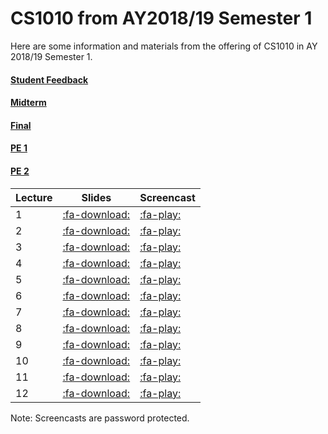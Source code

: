# CS1010 from AY2018/19 Semester 1

Here are some information and materials from the offering of CS1010 in AY 2018/19 Semester 1.

#### [Student Feedback](docs/feedback-1819-s1.pdf)
#### [Midterm](https://www.comp.nus.edu.sg/~ooiwt/cs1010/1819s1/midterm.pdf)
#### [Final](https://www.comp.nus.edu.sg/~ooiwt/cs1010/1819s1/final.pdf)
#### [PE 1](https://www.comp.nus.edu.sg/~ooiwt/cs1010/1819s1/pe1.pdf)
#### [PE 2](https://www.comp.nus.edu.sg/~ooiwt/cs1010/1819s1/pe2.pdf)

|Lecture | Slides | Screencast |
|--------|--------|------------|
|1  | [:fa-download:](https://www.comp.nus.edu.sg/~ooiwt/cs1010/1819s1/slides/cs1010-lec1.pdf) | [:fa-play:](https://vimeo.com/285437711) |
|2  | [:fa-download:](https://www.comp.nus.edu.sg/~ooiwt/cs1010/1819s1/slides/cs1010-lec2.pdf) | [:fa-play:](https://vimeo.com/286525343) |
|3  | [:fa-download:](https://www.comp.nus.edu.sg/~ooiwt/cs1010/1819s1/slides/cs1010-lec3.pdf) | [:fa-play:](https://vimeo.com/287220672) |
|4  | [:fa-download:](https://www.comp.nus.edu.sg/~ooiwt/cs1010/1819s1/slides/cs1010-lec4.pdf) | [:fa-play:](https://vimeo.com/288496827) |
|5  | [:fa-download:](https://www.comp.nus.edu.sg/~ooiwt/cs1010/1819s1/slides/cs1010-lec5.pdf) | [:fa-play:](https://vimeo.com/289833096) |
|6  | [:fa-download:](https://www.comp.nus.edu.sg/~ooiwt/cs1010/1819s1/slides/cs1010-lec6.pdf) | [:fa-play:](https://vimeo.com/292715268) |
|7  | [:fa-download:](https://www.comp.nus.edu.sg/~ooiwt/cs1010/1819s1/slides/cs1010-lec7.pdf) | [:fa-play:](https://vimeo.com/294846320) |
|8  | [:fa-download:](https://www.comp.nus.edu.sg/~ooiwt/cs1010/1819s1/slides/cs1010-lec8.pdf) | [:fa-play:](https://vimeo.com/296021391) |
|9  | [:fa-download:](https://www.comp.nus.edu.sg/~ooiwt/cs1010/1819s1/slides/cs1010-lec9.pdf) | [:fa-play:](https://vimeo.com/296337185) |
|10  | [:fa-download:](https://www.comp.nus.edu.sg/~ooiwt/cs1010/1819s1/slides/cs1010-lec10.pdf) | [:fa-play:](https://vimeo.com/298957644) |
|11  | [:fa-download:](https://www.comp.nus.edu.sg/~ooiwt/cs1010/1819s1/slides/cs1010-lec11.pdf) | [:fa-play:](https://vimeo.com/299856036) |
|12  | [:fa-download:](https://www.comp.nus.edu.sg/~ooiwt/cs1010/1819s1/slides/cs1010-lec12.pdf) | [:fa-play:](https://vimeo.com/301369047) |

Note: Screencasts are password protected.  
